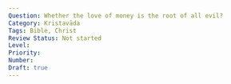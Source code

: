 ```yaml
---
Question: Whether the love of money is the root of all evil?
Category: Kristavāda
Tags: Bible, Christ
Review Status: Not started
Level: 
Priority: 
Number: 
Draft: true
---
```

